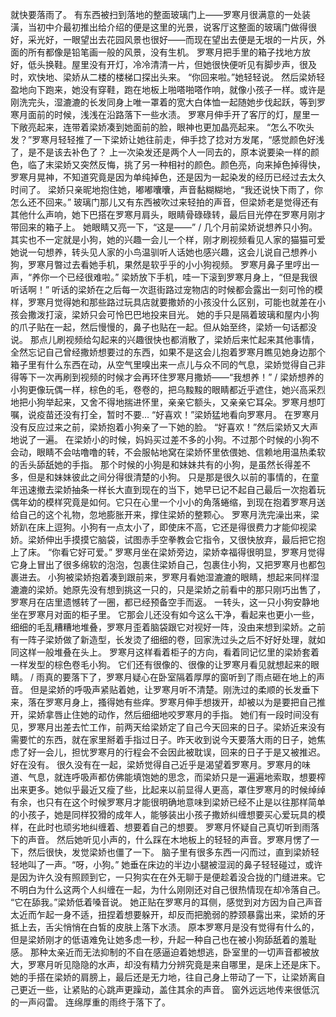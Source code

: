 就快要落雨了。
有东西被扫到落地的整面玻璃门上——罗寒月很满意的一处装潢，当初中介最初推出给介绍的便是这里的光景，说客厅这整面的玻璃门做得很好，采光好，一眼望出去花园风景也很好——而现在望出去便是无垠的一片灰，外面的所有都像是铅笔画一般的风景，没有生机。
罗寒月把手里的箱子找地方放好，低头换鞋。屋里没有开灯，冷冷清清一片，但她很快便听见有脚步声，很及时，欢快地、梁娇从二楼的楼梯口探出头来。
“你回来啦。”她轻轻说。
然后梁娇轻盈地向下跑来，她没有穿鞋，跑在地板上啪嗒啪嗒作响，就像小孩子一样。或许是刚洗完头，湿漉漉的长发同身上唯一罩着的宽大白体恤一起随她步伐起跃，等到罗寒月面前的时候，浅浅在沿路落下一些水渍。
罗寒月伸手开了客厅的灯，屋里一下敞亮起来，连带着梁娇凑到她面前的脸，眼神也更加晶亮起来。
“怎么不吹头发？”罗寒月轻轻推了一下梁娇让她往前走，伸手捻了捻对方发尾，“感觉颜色好浅了，是不是该去补色了？
上一次染发还是两个人一同去的，原本说要染一样的颜色，临了末梁娇又突然反悔，挑了另一种相衬的颜色。颜色亮，向来掉色掉得快，罗寒月晃神，不知道究竟是因为单纯掉色，还是因为一起染发的经历已经过去太久时间了。
梁娇只亲昵地抱住她，嘟嘟囔囔，声音黏糊糊地，“我还说快下雨了，你怎么还不回来。”
玻璃门那儿又有东西被吹过来轻拍的声音，但梁娇老是觉得还有其他什么声响，她下巴搭在罗寒月肩头，眼睛骨碌碌转，最后目光停在罗寒月刚才带回来的箱子上。
她眼睛又亮一下，“这是——”
/
几个月前梁娇说想养只小狗。
其实也不一定就是小狗，她的兴趣一会儿一个样，刚才刷视频看见人家的猫猫可爱她说一句想养，转头见人家的小鸟温驯听人话她也感兴趣，这会儿说自己想养小狗，罗寒月暼过去看她手机，果然是软乎乎的小小狗视频。
罗寒月鼻子里哼出一声，“养你一个已经很难啦。”
梁娇放下手机，哇一下滚到罗寒月身上，“但是我很听话啊！”
听话的梁娇在之后每一次逛街路过宠物店的时候都会露出一刻可怜的模样，罗寒月觉得她和那些路过玩具店就要撒娇的小孩没什么区别，可能也就差在小孩会撒泼打滚，梁娇只会可怜巴巴地投来目光。
她的手只是隔着玻璃和屋内小狗的爪子贴在一起，然后慢慢的，鼻子也贴在一起。但从始至终，梁娇一句话都没说。
那点儿刷视频给勾起来的兴趣很快也都消散了，梁娇后来忙起来其他事情，全然忘记自己曾经撒娇想要过的东西，如果不是这会儿抱着罗寒月瞧见她身边那个箱子里有什么东西在动，从空气里嗅出来一点儿与众不同的气息，梁娇觉得自己非得等下一次再刷到视频的时候才会再环住罗寒月撒娇——“我想养！”
/
梁娇想养的小狗更像玩偶一样，棕色的毛，卷卷的，把乌黢黢的眼睛都近乎遮住，她兴高采烈地把小狗举起来，又舍不得地揣进怀里，亲亲它额头，又亲亲它耳朵。罗寒月想叮嘱，说疫苗还没有打全，暂时不要…
“好喜欢！”梁娇猛地看向罗寒月。
在罗寒月没有反应过来之前，梁娇抱着小狗亲了一下她的脸。
“好喜欢！”然后梁娇又大声地说了一遍。
在梁娇小的时候，妈妈买过差不多的小狗。不过那个时候的小狗不会动，眼睛不会咕噜噜的转，不会服帖地窝在梁娇怀里依偎她、信赖地用温热柔软的舌头舔舐她的手指。
那个时候的小狗是和妹妹共有的小狗，是虽然长得差不多，但是和妹妹彼此之间分得很清楚的小狗。
只是那是很久以前的事情的，在童年迅速撤去梁娇抽条一样长大直到现在的当下，她早已记不起自己最后一次抱着玩偶年幼的模样究竟是如何。它只在心里一个小小的角落蜷缩，到现在抱着罗寒月送给自己的这个礼物，忽地膨胀开来，撑住梁娇的整颗心。
罗寒月洗完澡出来，梁娇趴在床上逗狗。小狗有一点太小了，即使床不高，它还是得很费力才能仰视梁娇。梁娇伸出手摸摸它脑袋，试图赤手空拳教会它指令，又很快放弃，最后把它抱上了床。
“你看它好可爱。”
罗寒月坐在梁娇旁边，梁娇幸福得很明显，罗寒月觉得它身上冒出了很多绵软的泡泡，包裹住梁娇自己，包裹住小狗，又把罗寒月也都包裹进去。
小狗被梁娇抱着凑到跟前来，罗寒月看她湿漉漉的眼睛，想起来同样湿漉漉的梁娇。她原先没有想到挑这一只的，只是梁娇之前看中的那只刚巧出售了，罗寒月在店里遗憾转了一圈，都已经预备空手而返。
一转头，这一只小狗安静地坐在罗寒月对面的柜子里。
它那会儿还没有如今这么干净，看起来也更小一些，细细的毛乱糟糟地堆叠，罗寒月歪着脑袋跟它对视好一阵，没由来想到梁娇。之前有一阵子梁娇做了新造型，长发烫了细细的卷，回家洗过头之后不好好处理，就如同这样一般堆叠在头上。
罗寒月这样看着柜子的方向，看着同记忆里的梁娇套着一样发型的棕色卷毛小狗。
它们还有很像的、很像的让罗寒月看见就想起来的眼睛。
/
雨真的要落下了，罗寒月疑心在卧室隔着厚厚的窗听到了雨点砸在地上的声音。
但是梁娇的呼吸声紧贴着她，让罗寒月听不清楚。刚洗过的柔顺的长发垂下来，落在罗寒月身上，搔得她有些痒。罗寒月伸手想拨开，却被以为是要把自己推开，梁娇拿唇止住她的动作，然后细细地咬罗寒月的手指。
她们有一段时间没有见，罗寒月出差去忙工作，前两天给梁娇定了自己今天回来的日子。梁娇近来没有需要忙的东西，就在家里掰着手指过日子。昨天收到说今天要落大雨的日子，她焦虑了好一会儿，担忧罗寒月的行程会不会因此被耽误，回来的日子于是又被推迟。
好在没有。
很久没有在一起，梁娇觉得自己近乎是渴望着罗寒月。罗寒月的味道、气息，就连呼吸声都仿佛能填饱她的思念，而梁娇只是一遍遍地索取，想要榨出来更多。她似乎最近又瘦了些，比起来以前显得人更高，罩住罗寒月的时候绰绰有余，也只有在这个时候罗寒月才能很明确地意味到梁娇已经不止是以往那样简单的小孩子，她是同样狡猾的成年人，能够装出小孩子撒娇纠缠想要买心爱玩具的模样，在此时也顽劣地纠缠着、想要着自己的想要。
罗寒月怀疑自己真切听到雨落下的声音。
然后她听见小声的，什么踩在木地板上的轻轻的声音。罗寒月愣了一下，然后很快，发觉梁娇也僵了一下。
脑子里有很多东西一闪而过，直到梁娇轻轻地叫了一声。“呀，小狗。”
她垂在床边的半边小腿被湿润的鼻子轻轻碰过，或许是因为许久没有照顾到它，一只狗实在在外无聊于是便趁着没合拢的门缝进来。它不明白为什么这两个人纠缠在一起，为什么刚刚还对自己很热情现在却冷落自己。
“它在舔我。”梁娇低着嗓音说。
她正贴在罗寒月的耳侧，感觉到对方因为自己声音太近而乍起一身不适，扭捏着想要躲开，却反而把脆弱的脖颈暴露出来，梁娇的牙抵上去，舌尖悄悄在白皙的皮肤上落下水渍。
原本罗寒月是没有觉得有什么的，但是梁娇刚才的低语难免让她多虑一秒，升起一种自己也在被小狗舔舐着的羞耻感。
那种太亲近而无法抑制的不自在感逼迫着她想逃，卧室里的一切声音都被放大，罗寒月听见隐隐的水声，却没有精力分辨究竟是来自哪里，是床上还是床下。
她的手搭在梁娇的肩膀上，最后还是无力地，往自己身上带动了一下，让梁娇离自己更近一些，让紧贴的心跳声更躁动，盖住其余的声音。
窗外远远地传来很低沉的一声闷雷。
连绵厚重的雨终于落下了。